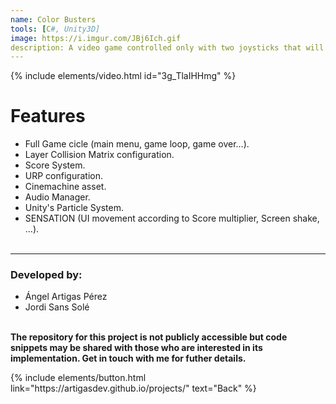 ```yaml
---
name: Color Busters
tools: [C#, Unity3D]
image: https://i.imgur.com/JBj6Ich.gif
description: A video game controlled only with two joysticks that will test your coordination skills.
---
```


{% include elements/video.html id="3g_TlaIHHmg" %}

# Features
- Full Game cicle (main menu, game loop, game over...).
- Layer Collision Matrix configuration.
- Score System.
- URP configuration.
- Cinemachine asset.
- Audio Manager.
- Unity's Particle System.
- SENSATION (UI movement according to Score multiplier, Screen shake, ...).
<br><br>

---

### Developed by:
- Ángel Artigas Pérez
- Jordi Sans Solé

**<br>The repository for this project is not publicly accessible but code snippets may be shared with those who are interested in its implementation. Get in touch with me for futher details.**

<p class="text-center">
{% include elements/button.html link="https://artigasdev.github.io/projects/" text="Back" %}
</p>